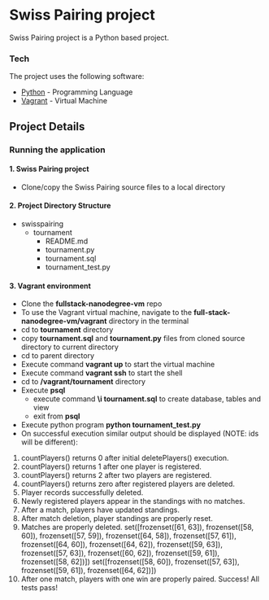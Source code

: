 # Swiss Pairing project

Swiss Pairing project is a Python based project.


### Tech

The project uses the following software:

* [Python](https://www.python.org/) - Programming Language
* [Vagrant](https://www.vagrantup.com/) - Virtual Machine

## Project Details

### Running the application
#### 1. Swiss Pairing project
+ Clone/copy the Swiss Pairing source files to a local directory

#### 2. Project Directory Structure
* swisspairing
	+ tournament
    	+ README.md
    	+ tournament.py
    	+ tournament.sql
    	+ tournament_test.py
#### 3. Vagrant environment
+ Clone the **fullstack-nanodegree-vm** repo
+ To use the Vagrant virtual machine, navigate to the **full-stack-nanodegree-vm/vagrant** directory in the terminal
+ cd to **tournament** directory
+ copy **tournament.sql** and **tournament.py** files from cloned source directory to current directory
+ cd to parent directory
+ Execute command **vagrant up** to start the virtual machine
+ Execute command **vagrant ssh** to start the shell
+ cd to **/vagrant/tournament** directory
+ Execute **psql**
	- execute command **\i tournament.sql** to create database, tables and view
	- exit from **psql**
+ Execute python program **python tournament_test.py**
+ On successful execution similar output should be displayed (NOTE: ids will be different):
1. countPlayers() returns 0 after initial deletePlayers() execution.
2. countPlayers() returns 1 after one player is registered.
3. countPlayers() returns 2 after two players are registered.
4. countPlayers() returns zero after registered players are deleted.
5. Player records successfully deleted.
6. Newly registered players appear in the standings with no matches.
7. After a match, players have updated standings.
8. After match deletion, player standings are properly reset.
9. Matches are properly deleted.
set([frozenset([61, 63]), frozenset([58, 60]), frozenset([57, 59]), frozenset([64, 58]), frozenset([57, 61]), frozenset([64, 60]), frozenset([64, 62]), frozenset([59, 63]), frozenset([57, 63]), frozenset([60, 62]), frozenset([59, 61]), frozenset([58, 62])])
set([frozenset([58, 60]), frozenset([57, 63]), frozenset([59, 61]), frozenset([64, 62])])
10. After one match, players with one win are properly paired.
Success!  All tests pass!